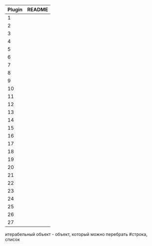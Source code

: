 | Plugin | README |
| - | - |
|  1   |  |
|  2   |  |
|  3   |  |
|  4   |  |
|  5   |  |
|  6   |  |
|  7   |  |
|  8   |  |
|  9   |  |
|  10  |  |
|  11  |  |
|  12  |  |
|  13  |  |
|  14  |  |
|  15  |  |
|  16  |  |
|  17  |  |
|  18  |  |
|  19  |  |
|  20  |  |
|  21  |  |
|  22  |  |
|  23  |  |
|  24  |  |
|  25  |  |
|  26  |  |
|  27  |  |

итерабельный объект - объект, который можно перебрать
#строка, список
